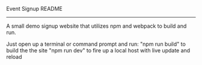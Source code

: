 Event Signup README

**********************************************************
A small demo signup website that utilizes npm and webpack
to build and run.

Just open up a terminal or command prompt and run:
"npm run build" to build the the site
"npm run dev" to fire up a local host with live
update and reload